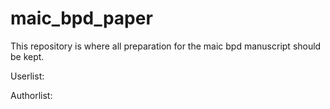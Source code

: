 # maic_bpd_paper

This repository is where all preparation for the maic bpd manuscript should be kept.

Userlist:


Authorlist:

